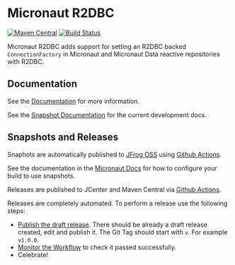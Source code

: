 # Micronaut R2DBC

[![Maven Central](https://img.shields.io/maven-central/v/io.micronaut.r2dbc/micronaut-r2dbc-core.svg?label=Maven%20Central)](https://search.maven.org/search?q=g:%22io.micronaut.r2dbc%22%20AND%20a:%22micronaut-r2dbc-core%22)
[![Build Status](https://github.com/micronaut-projects/micronaut-r2dbc/workflows/Java%20CI/badge.svg)](https://github.com/micronaut-projects/micronaut-r2dbc/actions)

Micronaut R2DBC adds support for setting an R2DBC backed `ConnectionFactory` in Micronaut and Micronaut Data reactive repositories with R2DBC.

## Documentation

See the [Documentation](https://micronaut-projects.github.io/micronaut-r2dbc/latest/guide/) for more information. 

See the [Snapshot Documentation](https://micronaut-projects.github.io/micronaut-r2dbc/snapshot/guide/) for the current development docs.

## Snapshots and Releases

Snaphots are automatically published to [JFrog OSS](https://oss.jfrog.org/artifactory/oss-snapshot-local/) using [Github Actions](https://github.com/micronaut-projects/micronaut-r2dbc/actions).

See the documentation in the [Micronaut Docs](https://docs.micronaut.io/latest/guide/index.html#usingsnapshots) for how to configure your build to use snapshots.

Releases are published to JCenter and Maven Central via [Github Actions](https://github.com/micronaut-projects/micronaut-r2dbc/actions).

Releases are completely automated. To perform a release use the following steps:

* [Publish the draft release](https://github.com/micronaut-projects/micronaut-r2dbc/releases). There should be already a draft release created, edit and publish it. The Git Tag should start with `v`. For example `v1.0.0`.
* [Monitor the Workflow](https://github.com/micronaut-projects/micronaut-r2dbc/actions?query=workflow%3ARelease) to check it passed successfully.
* Celebrate!
